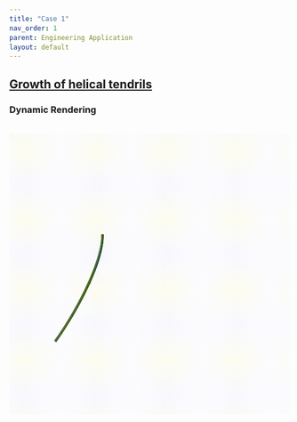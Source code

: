 ```yaml
---
title: "Case 1"
nav_order: 1
parent: Engineering Application
layout: default
---
```


## [Growth of helical tendrils](https://github.com/weicheng-huang-mechanics/DDG_Tutorial/tree/main/soft_robot/case_1)


### Dynamic Rendering
<br/><img src='../assets/videos/application_1.gif' width="600">
